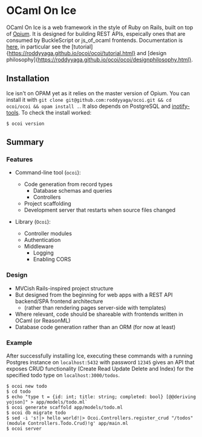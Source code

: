 # OCaml On Ice
OCaml On Ice is a web framework in the style of Ruby on Rails, built on top of
[Opium](https://github.com/rgrinberg/opium). It is designed for building REST APIs, espeically ones that are consumed by
BuckleScript or js\_of\_ocaml frontends. Documentation is [here](https://roddyyaga.github.io/ocoi/ocoi/index.html), in
particular see the [tutorial]{https://roddyyaga.github.io/ocoi/ocoi/tutorial.html} and [design philosophy]{https://roddyyaga.github.io/ocoi/ocoi/designphilosophy.html}.

## Installation
Ice isn't on OPAM yet as it relies on the master version of Opium. You can install it with `git clone git@github.com:roddyyaga/ocoi.git && cd ocoi/ocoi && opam install .`. It also depends on PostgreSQL and [inotify-tools](https://github.com/rvoicilas/inotify-tools/wiki).
To check the install worked:
```
$ ocoi version
```

## Summary
### Features
- Command-line tool (`ocoi`):
  - Code generation from record types
    - Database schemas and queries
    - Controllers
  - Project scaffolding
  - Development server that restarts when source files changed

- Library (`Ocoi`):
  - Controller modules
  - Authentication
  - Middleware
    - Logging
    - Enabling CORS

### Design
- MVCish Rails-inspired project structure
- But designed from the beginning for web apps with a REST API backend/SPA frontend architecture
  - (rather than rendering pages server-side with templates)
- Where relevant, code should be shareable with frontends written in OCaml (or ReasonML)
- Database code generation rather than an ORM (for now at least)

### Example
After successfully installing Ice, executing these commands with a running Postgres instance on `localhost:5432` with password `12345` gives an API that exposes CRUD functionality (Create Read Update Delete and Index) for the specified todo type on `localhost:3000/todos`.
```
$ ocoi new todo
$ cd todo
$ echo "type t = {id: int; title: string; completed: bool} [@@deriving yojson]" > app/models/todo.ml`
$ ocoi generate scaffold app/models/todo.ml
$ ocoi db migrate todo
$ sed -i 's!|> hello_world!|> Ocoi.Controllers.register_crud "/todos" (module Controllers.Todo.Crud)!g' app/main.ml
$ ocoi server
```
